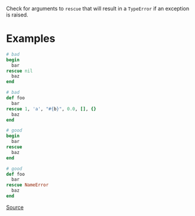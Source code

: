 
Check for arguments to `rescue` that will result in a `TypeError`
if an exception is raised.

# Examples

```ruby
# bad
begin
  bar
rescue nil
  baz
end

# bad
def foo
  bar
rescue 1, 'a', "#{b}", 0.0, [], {}
  baz
end

# good
begin
  bar
rescue
  baz
end

# good
def foo
  bar
rescue NameError
  baz
end
```

[Source](http://www.rubydoc.info/gems/rubocop/RuboCop/Cop/Lint/RescueType)